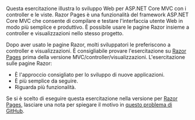Questa esercitazione illustra lo sviluppo Web per ASP.NET Core MVC con i controller e le viste. Razor Pages è una funzionalità del framework ASP.NET Core MVC che consente di compilare e testare l'interfaccia utente Web in modo più semplice e produttivo. È possibile usare le pagine Razor insieme a controller e visualizzazioni nello stesso progetto.

Dopo aver usato le pagine Razor, molti sviluppatori le preferiscono a controller e visualizzazioni. È consigliabile provare l'esercitazione su [Razor Pages](xref:tutorials/razor-pages/razor-pages-start) prima della versione MVC/controller/visualizzazioni. L'esercitazione sulle pagine Razor:

* È l'approccio consigliato per lo sviluppo di nuove applicazioni.
* È più semplice da seguire.
* Riguarda più funzionalità.

Se si è scelto di eseguire questa esercitazione nella versione per [Razor Pages](xref:tutorials/razor-pages/razor-pages-start), lasciare una nota per spiegare il motivo in [questo problema di GitHub](https://github.com/aspnet/Docs/issues/6146).
